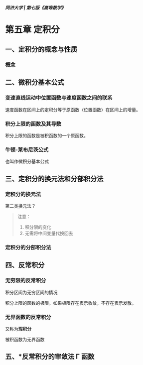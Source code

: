 ##### 同济大学 | 第七版《高等数学》

# 第五章 定积分

## 一、定积分的概念与性质

### 概念

## 二、微积分基本公式

### 变速直线运动中位置函数与速度函数之间的联系

速度函数在区间上的定积分等于原函数（位置函数）在区间上的增量。

### 积分上限的函数及其导数

积分上限的函数是被积函数的一个原函数。

### 牛顿-莱布尼茨公式

也叫作微积分基本公式

## 三、定积分的换元法和分部积分法

### 定积分的换元法

第二类换元法？

> 注意：
>
> 1. 积分限的变化
> 2. 无需将中间变量代换回去

### 定积分的分部积分法

## 四、反常积分

### 无穷限的反常积分

积分区间为无穷区间的情况

积分上限的函数的极限。如果极限存在表示收敛，不存在表示发散。

### 无界函数的反常积分

又称为**瑕积分**

被积函数为无界函数

## 五、\*反常积分的审敛法 Г 函数
